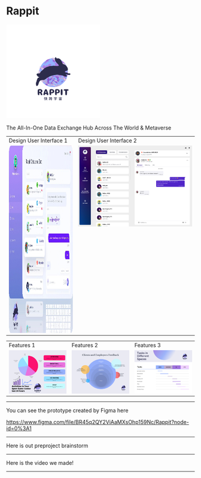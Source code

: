 # Rappit

<img src="prototypes/Navy_Logo_2.png" width="250" height="250" >

The All-In-One Data Exchange Hub Across The World & Metaverse 

<table>
  <tr>
	 <td>Design User Interface 1</td>
	 <td>Design User Interface 2</td>
  </tr>
  <tr>
	 <td valign="top"><img src="prototypes/nft.png" width="500" height="500" >
	 <td valign="top"><img src="prototypes/chat.png" >
  </tr>
</table>



<table>
  <tr>
	 <td>Features 1</td>
	 <td>Features 2</td>
	 <td>Features 3</td>
	 
  </tr>
  <tr>
    <td valign="top"><img src="prototypes/budget1.png" ></td>
    <td valign="top"><img src="prototypes/budget2.png" ></td>
    <td valign="top"><img src="prototypes/budget3.png" ></td>
  </tr>
<table>

-------------------------------------------------------
You can see the prototype created by Figma here
  
https://www.figma.com/file/BR45q2QY2ViAaMXsOhp159Nc/Rappit?node-id=0%3A1
  
-------------------------------------------------------
Here is out preproject brainstorm
  
-------------------------------------------------------
Here is the video we made!
  
-------------------------------------------------------
 
  
 
